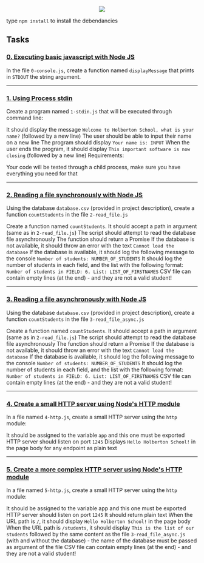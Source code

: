 <p align="center">
  <img src="https://assets.imaginablefutures.com/media/images/ALX_Logo.max-200x150.png" />
</p>

type `npm install` to install the debendancies

## Tasks
### [0. Executing basic javascript with Node JS](https://github.com/ehabsmh/alx-backend-javascript/blob/main/0x05-Node_JS_basic/0-console.js)
In the file `0-console.js`, create a function named `displayMessage` that prints in `STDOUT` the string argument.

---

### [1. Using Process stdin](https://github.com/ehabsmh/alx-backend-javascript/blob/main/0x05-Node_JS_basic/1-stdin.js)

Create a program named `1-stdin.js` that will be executed through command line:

It should display the message `Welcome to Holberton School, what is your name?` (followed by a new line)
The user should be able to input their name on a new line
The program should display `Your name is: INPUT`
When the user ends the program, it should display `This important software is now closing` (followed by a new line)
Requirements:

Your code will be tested through a child process, make sure you have everything you need for that

---

### [2. Reading a file synchronously with Node JS](https://github.com/ehabsmh/alx-backend-javascript/blob/main/0x05-Node_JS_basic/2-read_file.js)

Using the database `database.csv` (provided in project description), create a function `countStudents` in the file `2-read_file.js`

Create a function named `countStudents`. It should accept a path in argument (same as in `2-read_file.js`)
The script should attempt to read the database file asynchronously
The function should return a Promise
If the database is not available, it should throw an error with the text `Cannot load the database`
If the database is available, it should log the following message to the console `Number of students: NUMBER_OF_STUDENTS`
It should log the number of students in each field, and the list with the following format: `Number of students in FIELD: 6. List: LIST_OF_FIRSTNAMES`
CSV file can contain empty lines (at the end) - and they are not a valid student!

---

### [3. Reading a file asynchronously with Node JS](https://github.com/ehabsmh/alx-backend-javascript/blob/main/0x05-Node_JS_basic/3-read_file_async.js)

Using the database `database.csv` (provided in project description), create a function `countStudents` in the file `3-read_file_async.js`

Create a function named `countStudents`. It should accept a path in argument (same as in `2-read_file.js`)
The script should attempt to read the database file asynchronously
The function should return a Promise
If the database is not available, it should throw an error with the text `Cannot load the database`
If the database is available, it should log the following message to the console `Number of students: NUMBER_OF_STUDENTS`
It should log the number of students in each field, and the list with the following format: `Number of students in FIELD: 6. List: LIST_OF_FIRSTNAMES`
CSV file can contain empty lines (at the end) - and they are not a valid student!

---

### [4. Create a small HTTP server using Node's HTTP module](https://github.com/ehabsmh/alx-backend-javascript/blob/main/0x05-Node_JS_basic/4-http.js)

In a file named `4-http.js`, create a small HTTP server using the `http` module:

It should be assigned to the variable `app` and this one must be exported
HTTP server should listen on port `1245`
Displays `Hello Holberton School!` in the page body for any endpoint as plain text

---

### [5. Create a more complex HTTP server using Node's HTTP module](https://github.com/ehabsmh/alx-backend-javascript/blob/main/0x05-Node_JS_basic/5-http.js)

In a file named `5-http.js`, create a small HTTP server using the `http` module:

It should be assigned to the variable app and this one must be exported
HTTP server should listen on port `1245`
It should return plain text
When the URL path is `/`, it should display `Hello Holberton School!` in the page body
When the URL path is `/students`, it should display `This is the list of our students` followed by the same content as the file `3-read_file_async.js` (with and without the database) - the name of the database must be passed as argument of the file
CSV file can contain empty lines (at the end) - and they are not a valid student!
